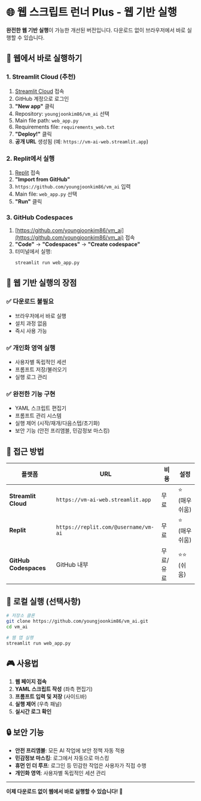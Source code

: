 # 🌐 웹 스크립트 런너 Plus - 웹 기반 실행

**완전한 웹 기반 실행**이 가능한 개선된 버전입니다. 다운로드 없이 브라우저에서 바로 실행할 수 있습니다.

## 🚀 웹에서 바로 실행하기

### 1. **Streamlit Cloud (추천)**
1. [Streamlit Cloud](https://streamlit.io/cloud) 접속
2. GitHub 계정으로 로그인
3. **"New app"** 클릭
4. Repository: `youngjoonkim86/vm_ai` 선택
5. Main file path: `web_app.py`
6. Requirements file: `requirements_web.txt`
7. **"Deploy!"** 클릭
8. **공개 URL** 생성됨 (예: `https://vm-ai-web.streamlit.app`)

### 2. **Replit에서 실행**
1. [Replit](https://replit.com) 접속
2. **"Import from GitHub"**
3. `https://github.com/youngjoonkim86/vm_ai` 입력
4. Main file: `web_app.py` 선택
5. **"Run"** 클릭

### 3. **GitHub Codespaces**
1. [https://github.com/youngjoonkim86/vm_ai](https://github.com/youngjoonkim86/vm_ai) 접속
2. **"Code"** → **"Codespaces"** → **"Create codespace"**
3. 터미널에서 실행:
   ```bash
   streamlit run web_app.py
   ```

## 🎯 웹 기반 실행의 장점

### ✅ **다운로드 불필요**
- 브라우저에서 바로 실행
- 설치 과정 없음
- 즉시 사용 가능

### ✅ **개인화 영역 실행**
- 사용자별 독립적인 세션
- 프롬프트 저장/불러오기
- 실행 로그 관리

### ✅ **완전한 기능 구현**
- YAML 스크립트 편집기
- 프롬프트 관리 시스템
- 실행 제어 (시작/재개/다음스텝/초기화)
- 보안 기능 (안전 프리앰블, 민감정보 마스킹)

## 📱 접근 방법

| 플랫폼 | URL | 비용 | 설정 |
|--------|-----|------|------|
| **Streamlit Cloud** | `https://vm-ai-web.streamlit.app` | 무료 | ⭐ (매우 쉬움) |
| **Replit** | `https://replit.com/@username/vm-ai` | 무료 | ⭐ (매우 쉬움) |
| **GitHub Codespaces** | GitHub 내부 | 무료/유료 | ⭐⭐ (쉬움) |

## 🔧 로컬 실행 (선택사항)

```bash
# 저장소 클론
git clone https://github.com/youngjoonkim86/vm_ai.git
cd vm_ai

# 웹 앱 실행
streamlit run web_app.py
```

## 🎮 사용법

1. **웹 페이지 접속**
2. **YAML 스크립트 작성** (좌측 편집기)
3. **프롬프트 입력 및 저장** (사이드바)
4. **실행 제어** (우측 패널)
5. **실시간 로그 확인**

## 🔒 보안 기능

- **안전 프리앰블**: 모든 AI 작업에 보안 정책 자동 적용
- **민감정보 마스킹**: 로그에서 자동으로 마스킹
- **휴먼 인 더 루프**: 로그인 등 민감한 작업은 사용자가 직접 수행
- **개인화 영역**: 사용자별 독립적인 세션 관리

---

**이제 다운로드 없이 웹에서 바로 실행할 수 있습니다!** 🚀
